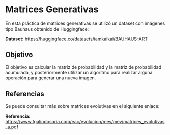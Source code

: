 # Matrices Generativas

En esta práctica de matrices generativas se utilizó un dataset con imágenes tipo Bauhaus obtenido de Huggingface:

**Dataset:** https://huggingface.co/datasets/iamkaikai/BAUHAUS-ART

## Objetivo

El objetivo es calcular la matriz de probabilidad y la matriz de probabilidad acumulada, y posteriormente utilizar un algoritmo para realizar alguna operación para generar una nueva imagen.

## Referencias

Se puede consultar más sobre matrices evolutivas en el siguiente enlace:

**Referencia:** https://www.fgalindosoria.com/eac/evolucion/mev/mev/matrices_evolutivas_a.pdf
